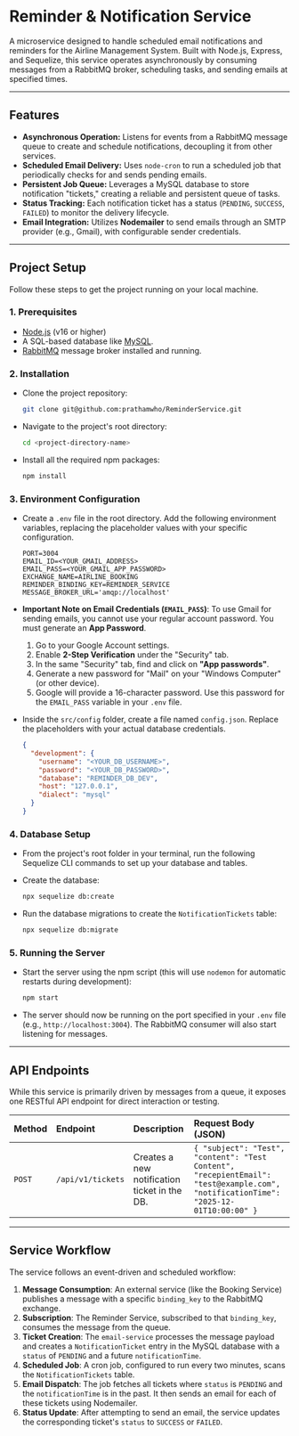 # Reminder & Notification Service

A microservice designed to handle scheduled email notifications and reminders for the Airline Management System. Built with Node.js, Express, and Sequelize, this service operates asynchronously by consuming messages from a RabbitMQ broker, scheduling tasks, and sending emails at specified times.

---

## Features

-   **Asynchronous Operation:** Listens for events from a RabbitMQ message queue to create and schedule notifications, decoupling it from other services.
-   **Scheduled Email Delivery:** Uses `node-cron` to run a scheduled job that periodically checks for and sends pending emails.
-   **Persistent Job Queue:** Leverages a MySQL database to store notification "tickets," creating a reliable and persistent queue of tasks.
-   **Status Tracking:** Each notification ticket has a status (`PENDING`, `SUCCESS`, `FAILED`) to monitor the delivery lifecycle.
-   **Email Integration:** Utilizes **Nodemailer** to send emails through an SMTP provider (e.g., Gmail), with configurable sender credentials.

---

## Project Setup

Follow these steps to get the project running on your local machine.

### 1. Prerequisites

-   [Node.js](https://nodejs.org/) (v16 or higher)
-   A SQL-based database like [MySQL](https://www.mysql.com/).
-   [RabbitMQ](https://www.rabbitmq.com/download.html) message broker installed and running.

### 2. Installation

-   Clone the project repository:
    ```bash
    git clone git@github.com:prathamwho/ReminderService.git
    ```
-   Navigate to the project's root directory:
    ```bash
    cd <project-directory-name>
    ```
-   Install all the required npm packages:
    ```bash
    npm install
    ```

### 3. Environment Configuration

-   Create a `.env` file in the root directory. Add the following environment variables, replacing the placeholder values with your specific configuration.

    ```env
    PORT=3004
    EMAIL_ID=<YOUR_GMAIL_ADDRESS>
    EMAIL_PASS=<YOUR_GMAIL_APP_PASSWORD>
    EXCHANGE_NAME=AIRLINE_BOOKING
    REMINDER_BINDING_KEY=REMINDER_SERVICE
    MESSAGE_BROKER_URL='amqp://localhost'
    ```

-   **Important Note on Email Credentials (`EMAIL_PASS`)**:
    To use Gmail for sending emails, you cannot use your regular account password. You must generate an **App Password**.
    1.  Go to your Google Account settings.
    2.  Enable **2-Step Verification** under the "Security" tab.
    3.  In the same "Security" tab, find and click on **"App passwords"**.
    4.  Generate a new password for "Mail" on your "Windows Computer" (or other device).
    5.  Google will provide a 16-character password. Use this password for the `EMAIL_PASS` variable in your `.env` file.

-   Inside the `src/config` folder, create a file named `config.json`. Replace the placeholders with your actual database credentials.

    ```json
    {
      "development": {
        "username": "<YOUR_DB_USERNAME>",
        "password": "<YOUR_DB_PASSWORD>",
        "database": "REMINDER_DB_DEV",
        "host": "127.0.0.1",
        "dialect": "mysql"
      }
    }
    ```

### 4. Database Setup

-   From the project's root folder in your terminal, run the following Sequelize CLI commands to set up your database and tables.

-   Create the database:
    ```bash
    npx sequelize db:create
    ```
-   Run the database migrations to create the `NotificationTickets` table:
    ```bash
    npx sequelize db:migrate
    ```

### 5. Running the Server

-   Start the server using the npm script (this will use `nodemon` for automatic restarts during development):

    ```bash
    npm start
    ```
-   The server should now be running on the port specified in your `.env` file (e.g., `http://localhost:3004`). The RabbitMQ consumer will also start listening for messages.

---

## API Endpoints

While this service is primarily driven by messages from a queue, it exposes one RESTful API endpoint for direct interaction or testing.

| Method | Endpoint          | Description                                    | Request Body (JSON)                                                                                                                  |
| :----- | :---------------- | :--------------------------------------------- | :----------------------------------------------------------------------------------------------------------------------------------- |
| `POST` | `/api/v1/tickets` | Creates a new notification ticket in the DB.   | `{ "subject": "Test", "content": "Test Content", "recepientEmail": "test@example.com", "notificationTime": "2025-12-01T10:00:00" }` |

---

## Service Workflow

The service follows an event-driven and scheduled workflow:

1.  **Message Consumption**: An external service (like the Booking Service) publishes a message with a specific `binding_key` to the RabbitMQ exchange.
2.  **Subscription**: The Reminder Service, subscribed to that `binding_key`, consumes the message from the queue.
3.  **Ticket Creation**: The `email-service` processes the message payload and creates a `NotificationTicket` entry in the MySQL database with a `status` of `PENDING` and a future `notificationTime`.
4.  **Scheduled Job**: A cron job, configured to run every two minutes, scans the `NotificationTickets` table.
5.  **Email Dispatch**: The job fetches all tickets where `status` is `PENDING` and the `notificationTime` is in the past. It then sends an email for each of these tickets using Nodemailer.
6.  **Status Update**: After attempting to send an email, the service updates the corresponding ticket's `status` to `SUCCESS` or `FAILED`.